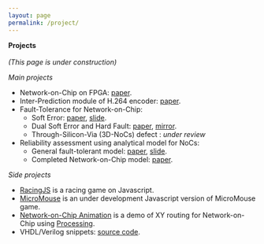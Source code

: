 ```yaml
---
layout: page
permalink: /project/
---
```


**Projects**<br><br>
_(This page is under construction)_

_Main projects_

- Network-on-Chip on FPGA: [paper](http://eprints.uet.vnu.edu.vn/eprints/id/eprint/48).
- Inter-Prediction module of H.264 encoder: [paper](http://ieeexplore.ieee.org/document/6868813/?reload=true&arnumber=6868813).
- Fault-Tolerance for Network-on-Chip:
	- Soft Error: [paper](http://ieeexplore.ieee.org/document/7314025/), [slide](http://www.dangnamkhanh.com/files/ICICDT2016_Slide_Final_Khanh.pdf).
	- Dual Soft Error and Hard Fault: [paper](http://link.springer.com/article/10.1007/s11227-016-1951-0), [mirror](http://www.readcube.com/articles/10.1007/s11227-016-1951-0?author_access_token=uKzWKtEJ_GhzIqhc7TjlMve4RwlQNchNByi7wbcMAY5NWwk-xulsRxmXW0g2yKdaTbK54tRK3S9oDfnnkVerYuXh6kcGkYFBbCWGsT-1LGyGXrbvesHBJRtV2XEzd16K02hhSpFUmrmhMtyNiUCg9Q%3D%3D).
	- Through-Silicon-Via (3D-NoCs) defect : _under review_
- Reliability assessment using analytical model for NoCs:
	- General fault-tolerant model: [paper](http://ieeexplore.ieee.org/document/7796106/), [slide](http://www.dangnamkhanh.com/files/ATS2016_Dang_slides.pdf).
	- Completed Network-on-Chip model: [paper](http://ieeexplore.ieee.org/document/8012492/).

_Side projects_

- [RacingJS](http://www.dangnamkhanh.com/RacingJS/RacingJS/) is a racing game on Javascript.
- [MicroMouse](http://www.dangnamkhanh.com/MicroMouse) is an under development Javascript version of MicroMouse game.
- [Network-on-Chip Animation](http://www.dangnamkhanh.com/noc_ani) is a demo of XY routing for Network-on-Chip using [Processing](http://processing.org).
- VHDL/Verilog snippets: [source code](https://github.com/hdl-noodles/spaghetti).
